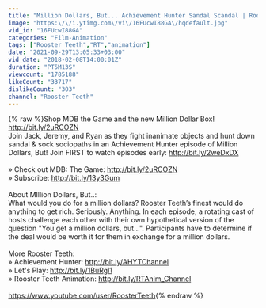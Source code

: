```yaml
---
title: "Million Dollars, But... Achievement Hunter Sandal Scandal | Rooster Teeth"
image: "https:\/\/i.ytimg.com\/vi\/16FUcwI88GA\/hqdefault.jpg"
vid_id: "16FUcwI88GA"
categories: "Film-Animation"
tags: ["Rooster Teeth","RT","animation"]
date: "2021-09-29T13:05:33+03:00"
vid_date: "2018-02-08T14:00:01Z"
duration: "PT5M13S"
viewcount: "1785188"
likeCount: "33717"
dislikeCount: "303"
channel: "Rooster Teeth"
---
```

{% raw %}Shop MDB the Game and the new Million Dollar Box! <a rel="nofollow" target="blank" href="http://bit.ly/2uRCOZN">http://bit.ly/2uRCOZN</a><br />Join Jack, Jeremy, and Ryan as they fight inanimate objects and hunt down sandal &amp; sock sociopaths in an Achievement Hunter episode of Million Dollars, But! Join FIRST to watch episodes early: <a rel="nofollow" target="blank" href="http://bit.ly/2weDxDX">http://bit.ly/2weDxDX</a><br /><br />» Check out MDB: The Game: <a rel="nofollow" target="blank" href="http://bit.ly/2uRCOZN">http://bit.ly/2uRCOZN</a><br />» Subscribe: <a rel="nofollow" target="blank" href="http://bit.ly/13y3Gum">http://bit.ly/13y3Gum</a> <br /><br />About MIllion Dollars, But..: <br />What would you do for a million dollars? Rooster Teeth’s finest would do anything to get rich. Seriously. Anything. In each episode, a rotating cast of hosts challenge each other with their own hypothetical version of the question &quot;You get a million dollars, but...&quot;.  Participants have to determine if the deal would be worth it for them in exchange for a million dollars. <br /><br />More Rooster Teeth:<br />» Achievement Hunter: <a rel="nofollow" target="blank" href="http://bit.ly/AHYTChannel">http://bit.ly/AHYTChannel</a> <br />» Let's Play: <a rel="nofollow" target="blank" href="http://bit.ly/1BuRgl1">http://bit.ly/1BuRgl1</a> <br />» Rooster Teeth Animation: <a rel="nofollow" target="blank" href="http://bit.ly/RTAnim_Channel">http://bit.ly/RTAnim_Channel</a><br /><br /><a rel="nofollow" target="blank" href="https://www.youtube.com/user/RoosterTeeth">https://www.youtube.com/user/RoosterTeeth</a>{% endraw %}
